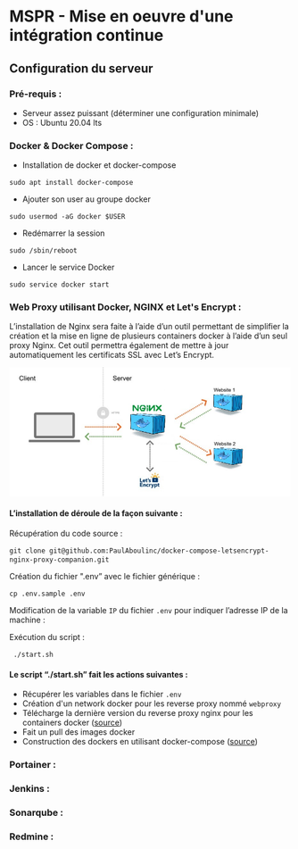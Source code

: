 # MSPR - Mise en oeuvre d'une intégration continue

## Configuration du serveur

### Pré-requis :
* Serveur assez puissant (déterminer une configuration minimale)
* OS : Ubuntu 20.04 lts

### Docker & Docker Compose :

* Installation de docker et docker-compose
```shell
sudo apt install docker-compose
```
* Ajouter son user au groupe docker
```shell
sudo usermod -aG docker $USER
```
* Redémarrer la session
```shell 
sudo /sbin/reboot
```
* Lancer le service Docker 
```shell
sudo service docker start
```

### Web Proxy utilisant Docker, NGINX et Let's Encrypt :
L’installation de Nginx sera faite à l’aide d’un outil permettant de simplifier la création et la mise en ligne de plusieurs containers docker à l’aide d’un seul proxy Nginx. Cet outil permettra également de mettre à jour automatiquement les certificats SSL avec Let’s Encrypt.

![Web Proxy environment](https://github.com/evertramos/images/raw/master/webproxy.jpg)

#### L’installation de déroule de la façon suivante :

Récupération du code source : 
```shell
git clone git@github.com:PaulAboulinc/docker-compose-letsencrypt-nginx-proxy-companion.git
```

Création du fichier ".env” avec le fichier générique : 
```shell
cp .env.sample .env
```
Modification de la variable `IP` du fichier `.env` pour indiquer l’adresse IP de la machine : 

Exécution du script :
```shell
 ./start.sh
```

#### Le script “./start.sh” fait les actions suivantes : 
* Récupérer les variables dans le fichier `.env`
* Création d'un network docker pour les reverse proxy nommé `webproxy`
* Télécharge la dernière version du reverse proxy nginx pour les containers docker ([source](https://raw.githubusercontent.com/jwilder/nginx-proxy/master/nginx.tmpl))
* Fait un pull des images docker
* Construction des dockers en utilisant docker-compose ([source](https://github.com/PaulAboulinc/docker-compose-letsencrypt-nginx-proxy-companion/blob/master/docker-compose.yml))

### Portainer :

### Jenkins :

### Sonarqube :

### Redmine :
